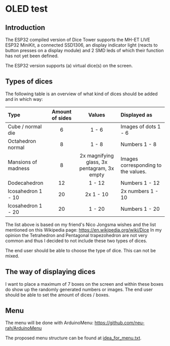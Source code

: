 # OLED test

## Introduction

The ESP32 compiled version of Dice Tower supports the MH-ET LIVE ESP32 MiniKit, a connected SSD1306, an display indicator light (reacts to button presses on a display module) and 2 SMD leds of which their function has not yet been defined.

The ESP32 version supports (a) virtual dice(s) on the screen.


## Types of dices

The following table is an overview of what kind of dices should be added and in which way:

| Type                 | Amount of sides | Values                  | Displayed as         |
| :------------------- | :-------------: | :---------------------: | :------------------- |
| Cube / normal die    | 6               | 1 - 6                   | Images of dots 1 - 6 |
| Octahedron normal    | 8               | 1 - 8                   | Numbers 1 - 8        |
| Mansions of madness  | 8               | 2x magnifying glass, 3x pentagram, 3x empty | Images corresponding to the values. |
| Dodecahedron         | 12              | 1 - 12                  | Numbers 1 - 12       |
| Icosahedron 1 - 10   | 20              | 2x 1 - 10                | 2x numbers 1 - 10    |
| Icosahedron 1 - 20   | 20              | 1 - 20                  | Numbers 1 - 20       |

The list above is based on my friend's Nico Jongsma wishes and the list mentioned on this Wikipedia page: <https://en.wikipedia.org/wiki/Dice>
In my opinion the Tetrahedron and Pentagonal trapezohedron are not very common and thus I decided to not include these two types of dices.

The end user should be able to choose the type of dice. This can not be mixed.

## The way of displaying dices

I want to place a maximum of 7 boxes on the screen and within these boxes do show up the randomly generated numbers or images. The end user should be able to set the amount of dices / boxes.

## Menu

The menu will be done with ArduinoMenu: <https://github.com/neu-rah/ArduinoMenu>

The proposed menu structure can be found at [idea_for_menu.txt](idea_for_menu.txt).